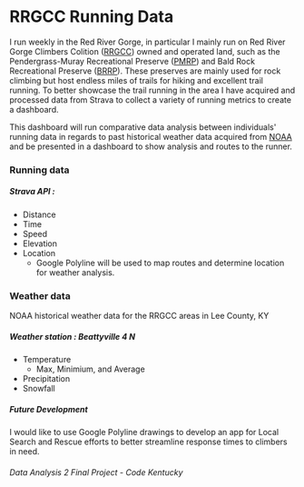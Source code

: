 # RRGCC Running Data

I run weekly in the Red River Gorge, in particular I mainly run on Red River Gorge Climbers Colition ([RRGCC](https://rrgcc.org/)) owned and operated land, such as the Pendergrass-Muray Recreational Preserve ([PMRP](https://rrgcc.org/rrg-info/pmrp/)) and Bald Rock Recreational Preserve ([BRRP](https://rrgcc.org/rrg-info/brrp/)). These preserves are mainly used for rock climbing but host endless miles of trails for hiking and excellent trail running. To better showcase the trail running in the area I have acquired and processed data from Strava to collect a variety of running metrics to create a dashboard.

This dashboard will run comparative data analysis between individuals' running data in regards to past historical weather data acquired from [NOAA](https://www.weather.gov/documentation/services-web-api) and be presented in a dashboard to show analysis and routes to the runner.

### Running data

##### Strava API :

* Distance
* Time
* Speed
* Elevation
* Location
  * Google Polyline will be used to map routes and determine location for weather analysis.

### Weather data

NOAA historical weather data for the RRGCC areas in Lee County, KY

##### Weather station : Beattyville 4 N

* Temperature
  * Max, Minimium, and Average
* Precipitation
* Snowfall

##### Future Development

I would like to use Google Polyline drawings to develop an app for Local Search and Rescue efforts to better streamline response times to climbers in need.

###### Data Analysis 2 Final Project - Code Kentucky
